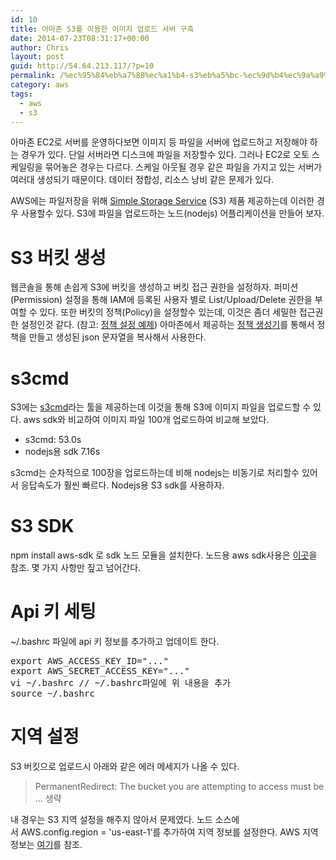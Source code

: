 ```yaml
---
id: 10
title: 아마존 S3를 이용한 이미지 업로드 서버 구축
date: 2014-07-23T08:31:17+00:00
author: Chris
layout: post
guid: http://54.64.213.117/?p=10
permalink: /%ec%95%84%eb%a7%88%ec%a1%b4-s3%eb%a5%bc-%ec%9d%b4%ec%9a%a9%ed%95%9c-%ec%9d%b4%eb%af%b8%ec%a7%80-%ec%97%85%eb%a1%9c%eb%93%9c-%ec%84%9c%eb%b2%84-%ea%b5%ac%ec%b6%95/
category: aws
tags:
  - aws
  - s3
---
```

아마존 EC2로 서버를 운영하다보면 이미지 등 파일을 서버에 업로드하고 저장해야 하는 경우가 있다. 단일 서버라면 디스크에 파일을 저장할수 있다. 그러나 EC2로 오토 스케일링을 묶어놓은 경우는 다르다. 스케일 아웃될 경우 같은 파일을 가지고 있는 서버가 여러대 생성되기 때문이다. 데이터 정합성, 리소스 낭비 같은 문제가 있다.

AWS에는 파일저장을 위해 <a href="http://aws.amazon.com/ko/s3/?sc_channel=PS&amp;sc_campaign=AWS_Free_Tier_2013_KR&amp;sc_country=KR&amp;sc_publisher=Google&amp;sc_medium=Brand_S3_P&amp;sc_content=48429112608&amp;sc_detail=Aws%20s3&amp;sc_category=Storage_CDN&amp;sc_segment=S3&amp;sc_matchtype=p">Simple Storage Service</a> (S3) 제품 제공하는데 이러한 경우 사용할수 있다. S3에 파일을 업로드하는 노드(nodejs) 어플리케이션을 만들어 보자.
<h1>S3 버킷 생성</h1>
웹콘솔을 통해 손쉽게 S3에 버킷을 생성하고 버킷 접근 권한을 설정하자. 퍼미션(Permission) 설정을 통해 IAM에 등록된 사용자 별로 List/Upload/Delete 권한을 부여할 수 있다. 또한 버킷의 정책(Policy)을 설정할수 있는데, 이것은 좀더 세밀한 접근권한 설정인것 같다. (참고: <a href="https://docs.aws.amazon.com/AmazonS3/latest/dev/example-bucket-policies.html">정책 설정 예제</a>) 아마존에서 제공하는 <a href="http://awspolicygen.s3.amazonaws.com/policygen.html">정책 생성기</a>를 통해서 정책을 만들고 생성된 json 문자열을 복사해서 사용한다.
<h1>s3cmd</h1>
S3에는 <a href="http://s3tools.org/s3cmd">s3cmd</a>라는 툴을 제공하는데 이것을 통해 S3에 이미지 파일을 업로드할 수 있다. aws sdk와 비교하여 이미지 파일 100개 업로드하여 비교해 보았다.
<ul>
	<li>s3cmd: 53.0s</li>
	<li>nodejs용 sdk 7.16s</li>
</ul>
s3cmd는 순차적으로 100장을 업로드하는데 비해 nodejs는 비동기로 처리할수 있어서 응답속도가 훨씬 빠르다. Nodejs용 S3 sdk를 사용하자.
<h1>S3 SDK</h1>
npm install aws-sdk 로 sdk 노드 모듈을 설치한다. 노드용 aws sdk사용은 <a href="http://aws.amazon.com/ko/developers/getting-started/nodejs/">이곳</a>을 참조. 몇 가지 사항만 짚고 넘어간다.
<h1>Api 키 세팅</h1>
~/.bashrc 파일에 api 키 정보를 추가하고 업데이트 한다.
<pre class="lang:sh decode:true ">export AWS_ACCESS_KEY_ID="..."
export AWS_SECRET_ACCESS_KEY="..."
vi ~/.bashrc // ~/.bashrc파일에 위 내용을 추가
source ~/.bashrc</pre>
<h1>지역 설정</h1>
S3 버킷으로 업로드시 아래와 같은 에러 메세지가 나올 수 있다.

> PermanentRedirect: The bucket you are attempting to access must be … 생략

내 경우는 S3 지역 설정을 해주지 않아서 문제였다. 노드 소스에서 AWS.config.region = 'us-east-1’를 추가하여 지역 정보를 설정한다. AWS 지역정보는 <a href="http://docs.aws.amazon.com/AWSEC2/latest/UserGuide/using-regions-availability-zones.html">여기</a>를 참조.